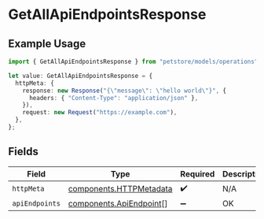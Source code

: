 # GetAllApiEndpointsResponse

## Example Usage

```typescript
import { GetAllApiEndpointsResponse } from "petstore/models/operations";

let value: GetAllApiEndpointsResponse = {
  httpMeta: {
    response: new Response("{\"message\": \"hello world\"}", {
      headers: { "Content-Type": "application/json" },
    }),
    request: new Request("https://example.com"),
  },
};
```

## Fields

| Field                                                              | Type                                                               | Required                                                           | Description                                                        |
| ------------------------------------------------------------------ | ------------------------------------------------------------------ | ------------------------------------------------------------------ | ------------------------------------------------------------------ |
| `httpMeta`                                                         | [components.HTTPMetadata](../../models/components/httpmetadata.md) | :heavy_check_mark:                                                 | N/A                                                                |
| `apiEndpoints`                                                     | [components.ApiEndpoint](../../models/components/apiendpoint.md)[] | :heavy_minus_sign:                                                 | OK                                                                 |